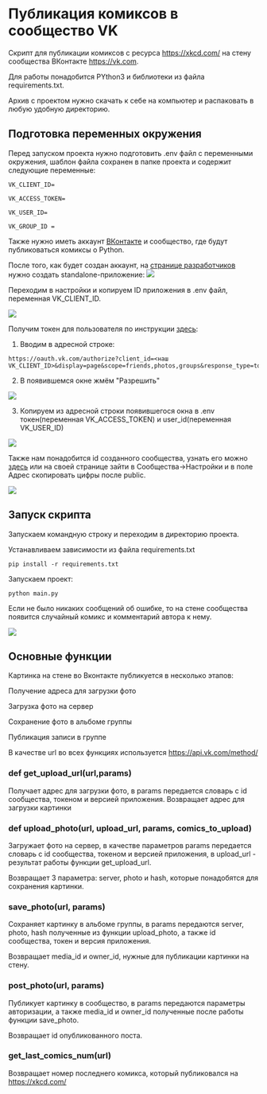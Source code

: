 # Публикация комиксов в сообщество VK

Скрипт для публикации комиксов с ресурса https://xkcd.com/ на стену сообщества ВКонтакте https://vk.com.

Для работы понадобится PYthon3 и библиотеки из файла requirements.txt.

Архив с проектом нужно скачать к себе на компьютер и распаковать в любую удобную директорию.

## Подготовка переменных окружения

Перед запуском проекта нужно подготовить .env файл с переменными окружения, шаблон файла сохранен в папке проекта и содержит следующие переменные:

```
VK_CLIENT_ID=

VK_ACCESS_TOKEN=

VK_USER_ID=

VK_GROUP_ID = 
```

Также нужно иметь аккаунт [ВКонтакте](https://vk.com) и сообщество, где будут публиковаться комиксы о Python.

После того, как будет создан аккаунт, на [странице разработчиков](https://vk.com/editapp?act=create) нужно создать standalone-приложение:
![](https://github.com/atskayasatana/Images/blob/fd1c5aed52faa501d446540caa5a4c025a330338/new_app_vk.png)

Переходим в настройки и копируем ID приложения в .env файл, переменная VK_CLIENT_ID.

![](https://github.com/atskayasatana/Images/blob/fd1c5aed52faa501d446540caa5a4c025a330338/id_vk_app.png)

Получим токен для пользователя по инструкции [здесь](https://dev.vk.com/api/access-token/implicit-flow-user):
1. Вводим в адресной строке:
```
https://oauth.vk.com/authorize?client_id=<наш VK_CLIENT_ID>&display=page&scope=friends,photos,groups&response_type=token&v=5.131&state=123456
```
2. В появившемся окне жмём "Разрешить"

![](https://github.com/atskayasatana/Images/blob/fd1c5aed52faa501d446540caa5a4c025a330338/vk_app_token.png)

3. Копируем из адресной строки появившегося окна в .env токен(переменная VK_ACCESS_TOKEN) и user_id(переменная VK_USER_ID)

![](https://github.com/atskayasatana/Images/blob/fd1c5aed52faa501d446540caa5a4c025a330338/vk_token_final.png)

Также нам понадобится id созданного сообщества, узнать его можно [здесь](https://regvk.com/id/) или на своей странице зайти в Сообщества->Настройки
и в поле Адрес скопировать цифры после public.

![](https://github.com/atskayasatana/Images/blob/fd1c5aed52faa501d446540caa5a4c025a330338/vk_group_id.png)

## Запуск скрипта

Запускаем командную строку и переходим в директорию проекта.

Устанавливаем зависимости из файла requirements.txt
```
pip install -r requirements.txt
```
Запускаем проект:
```
python main.py
```
Если не было никаких сообщений об ошибке, то на стене сообщества появится случайный комикс и комментарий автора к нему.

![](https://github.com/atskayasatana/Images/blob/fd1c5aed52faa501d446540caa5a4c025a330338/vk_final.png)

## Основные функции

Картинка на стене во Вконтакте публикуется в несколько этапов:

Получение адреса для загрузки фото

Загрузка фото на сервер

Сохранение фото в альбоме группы

Публикация записи в группе

В качестве url во всех функциях используется https://api.vk.com/method/

### def get_upload_url(url,params)

Получает адрес для загрузки фото, в params передается словарь с id сообщества, токеном и версией приложения.
Возвращает адрес для загрузки картинки

### def upload_photo(url, upload_url, params, comics_to_upload)

Загружает фото на сервер, в качестве параметров params передается словарь с id сообщества, токеном и версией приложения, в upload_url - результат работы функции
get_upload_url.

Возвращает 3 параметра: server, photo и hash, которые понадобятся для сохранения картинки.

### save_photo(url, params)

Сохраняет картинку в альбоме группы, в params передаются server, photo, hash полученные из функции upload_photo, а также id сообщества, токен и версия приложения.

Возвращает media_id и owner_id, нужные для публикации картинки на стену.

### post_photo(url, params)

Публикует картинку в сообщество, в params передаются параметры авторизации, а также media_id и owner_id полученные после работы функции save_photo.

Возвращает id опубликованного поста.

### get_last_comics_num(url)

Возвращает номер последнего комикса, который публиковался на https://xkcd.com/
















